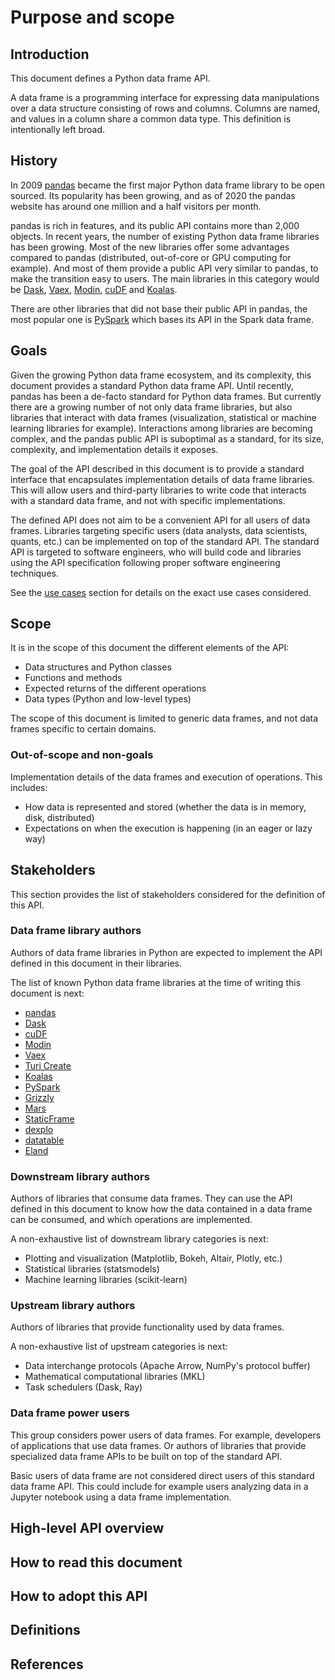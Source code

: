 # Purpose and scope

## Introduction

This document defines a Python data frame API.

A data frame is a programming interface for expressing data manipulations over a
data structure consisting of rows and columns. Columns are named, and values in a
column share a common data type. This definition is intentionally left broad.


## History

In 2009 [pandas](https://pandas.pydata.org/) became the first major Python data frame
library to be open sourced. Its popularity has been growing, and as of 2020 the pandas
website has around one million and a half visitors per month.

pandas is rich in features, and its public API contains more than 2,000 objects. In
recent years, the number of existing Python data frame libraries has been growing. Most
of the new libraries offer some advantages compared to pandas (distributed, out-of-core
or GPU computing for example). And most of them provide a public API very similar to pandas,
to make the transition easy to users. The main libraries in this category would be
[Dask](https://dask.org/), [Vaex](https://vaex.io/), [Modin](https://github.com/modin-project/modin),
[cuDF](https://github.com/rapidsai/cudf) and [Koalas](https://github.com/databricks/koalas).

There are other libraries that did not base their public API in pandas, the most popular
one is [PySpark](https://spark.apache.org/docs/latest/api/python/index.html) which bases
its API in the Spark data frame.


## Goals

Given the growing Python data frame ecosystem, and its complexity, this document provides
a standard Python data frame API. Until recently, pandas has been a de-facto standard for
Python data frames. But currently there are a growing number of not only data frame libraries,
but also libraries that interact with data frames (visualization, statistical or machine learning
libraries for example). Interactions among libraries are becoming complex, and the pandas
public API is suboptimal as a standard, for its size, complexity, and implementation details
it exposes.

The goal of the API described in this document is to provide a standard interface that encapsulates
implementation details of data frame libraries. This will allow users and third-party libraries to
write code that interacts with a standard data frame, and not with specific implementations.

The defined API does not aim to be a convenient API for all users of data frames. Libraries targeting
specific users (data analysts, data scientists, quants, etc.) can be implemented on top of the
standard API. The standard API is targeted to software engineers, who will build code and libraries
using the API specification following proper software engineering techniques.

See the [use cases](02_use_cases.html) section for details on the exact use cases considered.

## Scope

It is in the scope of this document the different elements of the API:

- Data structures and Python classes
- Functions and methods
- Expected returns of the different operations
- Data types (Python and low-level types)

The scope of this document is limited to generic data frames, and not data frames specific to
certain domains.


### Out-of-scope and non-goals

Implementation details of the data frames and execution of operations. This includes:

- How data is represented and stored (whether the data is in memory, disk, distributed)
- Expectations on when the execution is happening (in an eager or lazy way)


## Stakeholders

This section provides the list of stakeholders considered for the definition of this API.


### Data frame library authors

Authors of data frame libraries in Python are expected to implement the API defined
in this document in their libraries.

The list of known Python data frame libraries at the time of writing this document is next:

- [pandas](https://pandas.pydata.org/)
- [Dask](https://dask.org/)
- [cuDF](https://github.com/rapidsai/cudf)
- [Modin](https://github.com/modin-project/modin)
- [Vaex](https://vaex.io/)
- [Turi Create](https://github.com/apple/turicreate)
- [Koalas](https://github.com/databricks/koalas)
- [PySpark](https://spark.apache.org/docs/latest/api/python/index.html)
- [Grizzly](https://github.com/weld-project/weld#grizzly)
- [Mars](https://docs.pymars.org/en/latest/)
- [StaticFrame](https://static-frame.readthedocs.io/en/latest/)
- [dexplo](https://github.com/dexplo/dexplo/)
- [datatable](https://github.com/h2oai/datatable)
- [Eland](https://github.com/elastic/eland)


### Downstream library authors

Authors of libraries that consume data frames. They can use the API defined in this document
to know how the data contained in a data frame can be consumed, and which operations are implemented.

A non-exhaustive list of downstream library categories is next:

- Plotting and visualization (Matplotlib, Bokeh, Altair, Plotly, etc.)
- Statistical libraries (statsmodels)
- Machine learning libraries (scikit-learn)


### Upstream library authors

Authors of libraries that provide functionality used by data frames.

A non-exhaustive list of upstream categories is next:

- Data interchange protocols (Apache Arrow, NumPy's protocol buffer)
- Mathematical computational libraries (MKL)
- Task schedulers (Dask, Ray)


### Data frame power users

This group considers power users of data frames. For example, developers of applications that
use data frames. Or authors of libraries that provide specialized data frame APIs to be built
on top of the standard API.

Basic users of data frame are not considered direct users of this standard data frame API. This
could include for example users analyzing data in a Jupyter notebook using a data frame implementation.


## High-level API overview




## How to read this document




## How to adopt this API




## Definitions




## References

